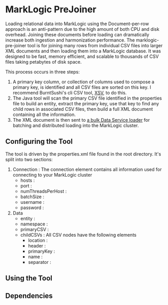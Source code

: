 # MarkLogic PreJoiner
Loading relational data into MarkLogic using the Document-per-row approach is an anti-pattern due to the high amount of both CPU and disk overhead.  Joining these documents before loading can dramatically increase both ingestion and harmonization performance.  The marklogic-pre-joiner tool is for joining many rows from individual CSV files into larger XML documents and then loading them into a MarkLogic database.  It was designed to be fast, memory efficient, and scalable to thousands of CSV files taking petabytes of disk space.

This process occurs in three steps:
1. A primary key column, or collection of columns used to compose a primary key, is identified and all CSV files are sorted on this key.  I recommend BurntSushi's cli CSV tool, [XSV](https://github.com/BurntSushi/xsv "A fast CSV command line toolkit written in Rust"), to do this.
2. The Java tool will scan the primary CSV file identified in the properties file to build an entity, extract the primary key, use that key to find any child rows in associated CSV files, then build a full XML document containing all the information.
3. The XML document is then sent to [a bulk Data Service loader](https://docs.marklogic.com/guide/java/DataServices "Java Application Developer's Guide - Data Services") for batching and distributed loading into the MarkLogic cluster.

## Configuring the Tool
The tool is driven by the properties.xml file found in the root directory.  It's split into two sections:
1. Connection : The connection element contains all information used for connecting to your MarkLogic cluster
   * hosts : 
   * port : 
   * numThreadsPerHost : 
   * batchSize : 
   * username : 
   * password : 
2. Data
   * entity :
   * namespace :
   * primaryCSV :
   * childCSVs : 
   All CSV nodes have the following elements
      * location : 
      * header : 
      * primaryKey : 
      * name : 
      * separator : 

## Using the Tool

## Dependencies
